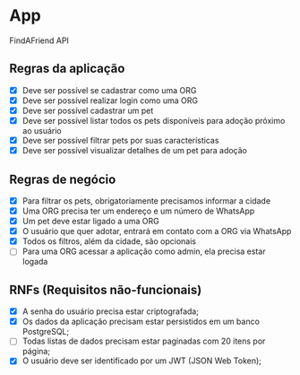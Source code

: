 # App

FindAFriend API

## Regras da aplicação

- [x] Deve ser possível se cadastrar como uma ORG
- [x] Deve ser possível realizar login como uma ORG
- [x] Deve ser possível cadastrar um pet
- [x] Deve ser possível listar todos os pets disponíveis para adoção próximo ao usuário
- [x] Deve ser possível filtrar pets por suas características
- [x] Deve ser possível visualizar detalhes de um pet para adoção

## Regras de negócio

- [x] Para filtrar os pets, obrigatoriamente precisamos informar a cidade
- [x] Uma ORG precisa ter um endereço e um número de WhatsApp
- [x] Um pet deve estar ligado a uma ORG
- [x] O usuário que quer adotar, entrará em contato com a ORG via WhatsApp
- [x] Todos os filtros, além da cidade, são opcionais
- [ ] Para uma ORG acessar a aplicação como admin, ela precisa estar logada

## RNFs (Requisitos não-funcionais)

- [x] A senha do usuário precisa estar criptografada;
- [x] Os dados da aplicação precisam estar persistidos em um banco PostgreSQL;
- [ ] Todas listas de dados precisam estar paginadas com 20 itens por página;
- [x] O usuário deve ser identificado por um JWT (JSON Web Token);
